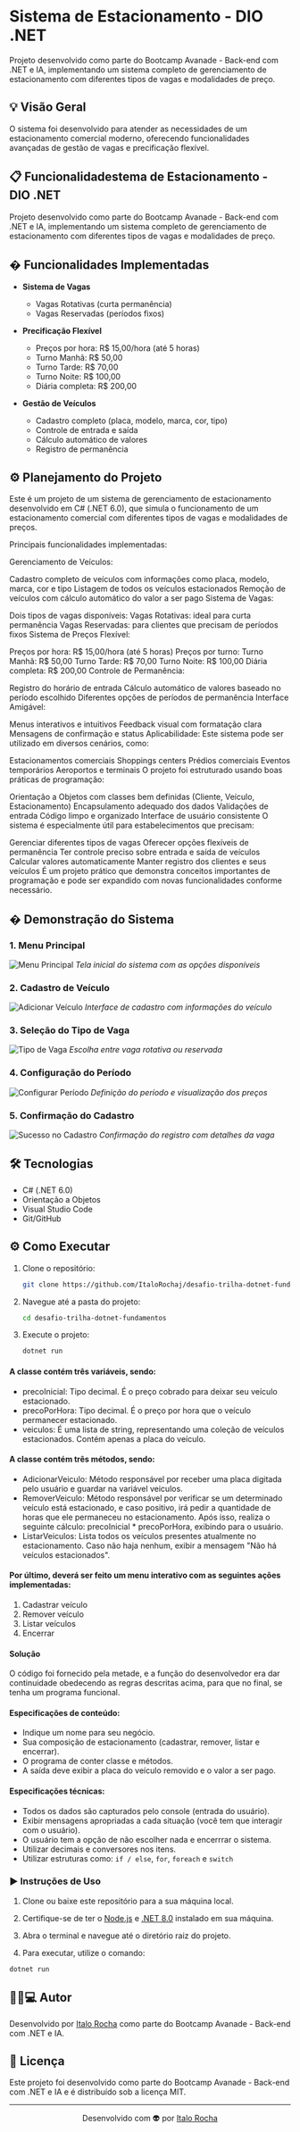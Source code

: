 # Sistema de Estacionamento - DIO .NET

Projeto desenvolvido como parte do Bootcamp Avanade - Back-end com .NET e IA, implementando um sistema completo de gerenciamento de estacionamento com diferentes tipos de vagas e modalidades de preço.

## 💡 Visão Geral

O sistema foi desenvolvido para atender as necessidades de um estacionamento comercial moderno, oferecendo funcionalidades avançadas de gestão de vagas e precificação flexível.

## 📋 Funcionalidadestema de Estacionamento - DIO .NET

Projeto desenvolvido como parte do Bootcamp Avanade - Back-end com .NET e IA, implementando um sistema completo de gerenciamento de estacionamento com diferentes tipos de vagas e modalidades de preço.

## � Funcionalidades Implementadas

- **Sistema de Vagas**
  - Vagas Rotativas (curta permanência)
  - Vagas Reservadas (períodos fixos)

- **Precificação Flexível**
  - Preços por hora: R$ 15,00/hora (até 5 horas)
  - Turno Manhã: R$ 50,00
  - Turno Tarde: R$ 70,00
  - Turno Noite: R$ 100,00
  - Diária completa: R$ 200,00

- **Gestão de Veículos**
  - Cadastro completo (placa, modelo, marca, cor, tipo)
  - Controle de entrada e saída
  - Cálculo automático de valores
  - Registro de permanência
  
## ⚙️ Planejamento do Projeto
Este é um projeto de um sistema de gerenciamento de estacionamento desenvolvido em C# (.NET 6.0), que simula o funcionamento de um estacionamento comercial com diferentes tipos de vagas e modalidades de preços.

Principais funcionalidades implementadas:

Gerenciamento de Veículos:

Cadastro completo de veículos com informações como placa, modelo, marca, cor e tipo
Listagem de todos os veículos estacionados
Remoção de veículos com cálculo automático do valor a ser pago
Sistema de Vagas:

Dois tipos de vagas disponíveis:
Vagas Rotativas: ideal para curta permanência
Vagas Reservadas: para clientes que precisam de períodos fixos
Sistema de Preços Flexível:

Preços por hora: R$ 15,00/hora (até 5 horas)
Preços por turno:
Turno Manhã: R$ 50,00
Turno Tarde: R$ 70,00
Turno Noite: R$ 100,00
Diária completa: R$ 200,00
Controle de Permanência:

Registro do horário de entrada
Cálculo automático de valores baseado no período escolhido
Diferentes opções de períodos de permanência
Interface Amigável:

Menus interativos e intuitivos
Feedback visual com formatação clara
Mensagens de confirmação e status
Aplicabilidade: Este sistema pode ser utilizado em diversos cenários, como:

Estacionamentos comerciais
Shoppings centers
Prédios comerciais
Eventos temporários
Aeroportos e terminais
O projeto foi estruturado usando boas práticas de programação:

Orientação a Objetos com classes bem definidas (Cliente, Veículo, Estacionamento)
Encapsulamento adequado dos dados
Validações de entrada
Código limpo e organizado
Interface de usuário consistente
O sistema é especialmente útil para estabelecimentos que precisam:

Gerenciar diferentes tipos de vagas
Oferecer opções flexíveis de permanência
Ter controle preciso sobre entrada e saída de veículos
Calcular valores automaticamente
Manter registro dos clientes e seus veículos
É um projeto prático que demonstra conceitos importantes de programação e pode ser expandido com novas funcionalidades conforme necessário.
  
## � Demonstração do Sistema

### 1. Menu Principal
![Menu Principal](https://github.com/ItaloRochaj/desafio-trilha-dotnet-fundamentos/blob/v1.0/DesafioFundamentos/images/Assets/termi1.png)
*Tela inicial do sistema com as opções disponíveis*

### 2. Cadastro de Veículo
![Adicionar Veículo](https://github.com/ItaloRochaj/desafio-trilha-dotnet-fundamentos/blob/v1.0/DesafioFundamentos/images/Assets/termi2.png)
*Interface de cadastro com informações do veículo*

### 3. Seleção do Tipo de Vaga
![Tipo de Vaga](https://github.com/ItaloRochaj/desafio-trilha-dotnet-fundamentos/blob/v1.0/DesafioFundamentos/images/Assets/termi3.png)
*Escolha entre vaga rotativa ou reservada*

### 4. Configuração do Período
![Configurar Período](https://github.com/ItaloRochaj/desafio-trilha-dotnet-fundamentos/blob/v1.0/DesafioFundamentos/images/Assets/termi4.png)
*Definição do período e visualização dos preços*

### 5. Confirmação do Cadastro
![Sucesso no Cadastro](https://github.com/ItaloRochaj/desafio-trilha-dotnet-fundamentos/blob/v1.0/DesafioFundamentos/images/Assets/termi5.png)
*Confirmação do registro com detalhes da vaga*

## 🛠️ Tecnologias

- C# (.NET 6.0)
- Orientação a Objetos
- Visual Studio Code
- Git/GitHub
  
## ⚙️ Como Executar

1. Clone o repositório:
   ```bash
   git clone https://github.com/ItaloRochaj/desafio-trilha-dotnet-fundamentos.git
   ```

2. Navegue até a pasta do projeto:
   ```bash
   cd desafio-trilha-dotnet-fundamentos
   ```

3. Execute o projeto:
   ```bash
   dotnet run
   ```


#### A classe contém três variáveis, sendo:

- precoInicial: Tipo decimal. É o preço cobrado para deixar seu veículo estacionado.
- precoPorHora: Tipo decimal. É o preço por hora que o veículo permanecer estacionado.
- veiculos: É uma lista de string, representando uma coleção de veículos estacionados. Contém apenas a placa do veículo.

#### A classe contém três métodos, sendo:

- AdicionarVeiculo: Método responsável por receber uma placa digitada pelo usuário e guardar na variável veiculos.
- RemoverVeiculo: Método responsável por verificar se um determinado veículo está estacionado, e caso positivo, irá pedir a quantidade de horas que ele permaneceu no estacionamento. Após isso, realiza o seguinte cálculo: precoInicial * precoPorHora, exibindo para o usuário.
- ListarVeiculos: Lista todos os veículos presentes atualmente no estacionamento. Caso não haja nenhum, exibir a mensagem "Não há veículos estacionados".

#### Por último, deverá ser feito um menu interativo com as seguintes ações implementadas:
1. Cadastrar veículo
2. Remover veículo
3. Listar veículos
4. Encerrar

#### Solução
O código foi fornecido pela metade, e a função do desenvolvedor era dar continuidade obedecendo as regras descritas acima, para que no final, se tenha um programa funcional.

#### Especificações de conteúdo:
- Indique um nome para seu negócio.
- Sua composição de estacionamento (cadastrar, remover, listar e encerrar).
- O programa de conter classe e métodos.
- A saída deve exibir a placa do veículo removido e o valor a ser pago.

#### Especificações técnicas:
- Todos os dados são capturados pelo console (entrada do usuário).
- Exibir mensagens apropriadas a cada situação (você tem que interagir com o usuário).
- O usuário tem a opção de não escolher nada e encerrrar o sistema.
- Utilizar decimais e conversores nos itens.
- Utilizar estruturas como: `if / else`, `for`, `foreach` e `switch`

### ▶️ Instruções de Uso

1. Clone ou baixe este repositório para a sua máquina local.

2. Certifique-se de ter o [Node.js](https://nodejs.org/en/download/current) e [.NET 8.0](https://dotnet.microsoft.com/pt-br/download) instalado em sua máquina.

3. Abra o terminal e navegue até o diretório raiz do projeto.

4. Para executar, utilize o comando:
```
dotnet run
```

## �🏻‍💻 Autor

Desenvolvido por [Italo Rocha](https://github.com/ItaloRochaj) como parte do Bootcamp Avanade - Back-end com .NET e IA.

## 📄 Licença

Este projeto foi desenvolvido como parte do Bootcamp Avanade - Back-end com .NET e IA e é distribuído sob a licença MIT.

---
<div align="center">Desenvolvido com 👽 por <a href="https://github.com/ItaloRochaj">Italo Rocha</a></div>
